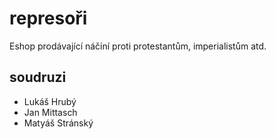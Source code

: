 # represoři

Eshop prodávající náčiní proti protestantům, imperialistům atd.

## soudruzi

* Lukáš Hrubý
* Jan Mittasch
* Matyáš Stránský
